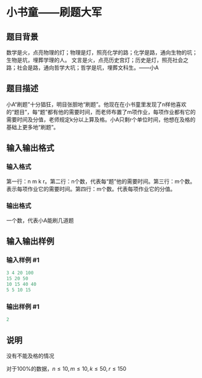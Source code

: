 # 小书童——刷题大军

## 题目背景

数学是火，点亮物理的灯；物理是灯，照亮化学的路；化学是路，通向生物的坑；生物是坑，埋葬学理的人。 文言是火，点亮历史宫灯；历史是灯，照亮社会之路；社会是路，通向哲学大坑；哲学是坑，埋葬文科生。——小A

## 题目描述

小A“刷题”十分猖狂，明目张胆地“刷题”。他现在在小书童里发现了n样他喜欢的“题目”，每“题”都有他的需要时间，而老师布置了m项作业，每项作业都有它的需要时间及分值，老师规定k分以上算及格。小A只剩r个单位时间，他想在及格的基础上更多地“刷题”。

## 输入输出格式

### 输入格式

第一行：n m k r。第二行：n个数，代表每“题”他的需要时间。第三行：m个数。表示每项作业它的需要时间。第四行：m个数。代表每项作业它的分值。

### 输出格式

一个数，代表小A能刷几道题

## 输入输出样例

### 输入样例 #1

```cpp
3 4 20 100
15 20 50
10 15 40 40
5 5 10 15
```


### 输出样例 #1

```cpp
2
```


## 说明

没有不能及格的情况

对于100%的数据，$n\le 10,m\le 10,k\le 50,r\le 150$

